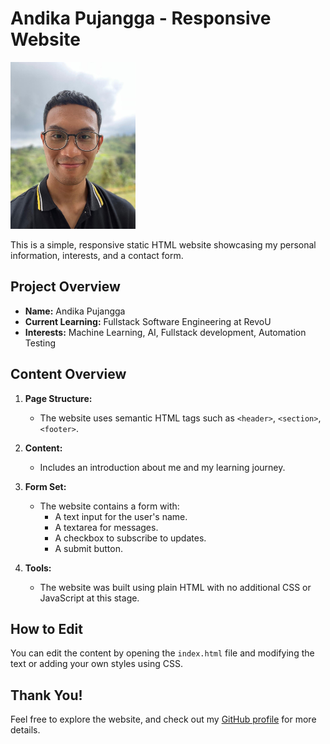 # Andika Pujangga - Responsive Website

<img src="./Picture/me.jpeg" 
     sizes="(max-width: 768px) 100vw, 200px" 
     style="width: 200px; height: auto;">

This is a simple, responsive static HTML website showcasing my personal information, interests, and a contact form.

## Project Overview
- **Name:** Andika Pujangga
- **Current Learning:** Fullstack Software Engineering at RevoU
- **Interests:** Machine Learning, AI, Fullstack development, Automation Testing

## Content Overview
1. **Page Structure:**
   - The website uses semantic HTML tags such as `<header>`, `<section>`, `<footer>`.
   
2. **Content:**
   - Includes an introduction about me and my learning journey.

3. **Form Set:**
   - The website contains a form with:
     - A text input for the user's name.
     - A textarea for messages.
     - A checkbox to subscribe to updates.
     - A submit button.

4. **Tools:**
   - The website was built using plain HTML with no additional CSS or JavaScript at this stage.

## How to Edit
You can edit the content by opening the `index.html` file and modifying the text or adding your own styles using CSS.

## Thank You!
Feel free to explore the website, and check out my [GitHub profile](https://github.com/andikasafri) for more details.

